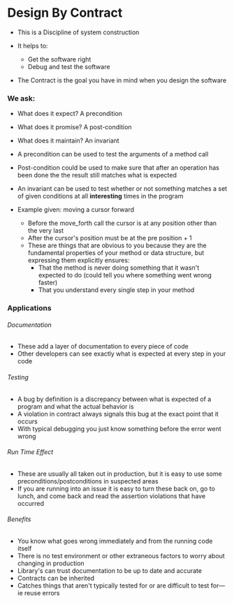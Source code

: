 # Design By Contract
- This is a Discipline of system construction
- It helps to:
  - Get the software right
  - Debug and test the software

- The Contract is the goal you have in mind when you design the software

### We ask: 
  - What does it expect? A precondition
  - What does it promise? A post-condition
  - What does it maintain? An invariant

- A precondition can be used to test the arguments of a method call
- Post-condition could be used to make sure that after an operation has been done the the result still matches what is expected
- An invariant can be used to test whether or not something matches a set of given conditions at all **interesting** times in the program

- Example given: moving a cursor forward
  - Before the move_forth call the cursor is at any position other than the very last
  - After the cursor's position must be at the pre position + 1
  - These are things that are obvious to you because they are the fundamental properties of your method or data structure, but expressing them explicitly ensures:
    - That the method is never doing something that it wasn't expected to do (could tell you where something went wrong faster)
    - That you understand every single step in your method

### Applications

###### Documentation
- These add a layer of documentation to every piece of code
- Other developers can see exactly what is expected at every step in your code

###### Testing
- A bug by definition is a discrepancy between what is expected of a program and what the actual behavior is
- A violation in contract always signals this bug at the exact point that it occurs
- With typical debugging you just know something before the error went wrong

###### Run Time Effect
- These are usually all taken out in production, but it is easy to use some preconditions/postconditions in suspected areas
- If you are running into an issue it is easy to turn these back on, go to lunch, and come back and read the assertion violations that have occurred

###### Benefits
- You know what goes wrong immediately and from the running code itself
- There is no test environment or other extraneous factors to worry about changing in production
- Library's can trust documentation to be up to date and accurate
- Contracts can be inherited
- Catches things that aren't typically tested for or are difficult to test for— ie reuse errors 